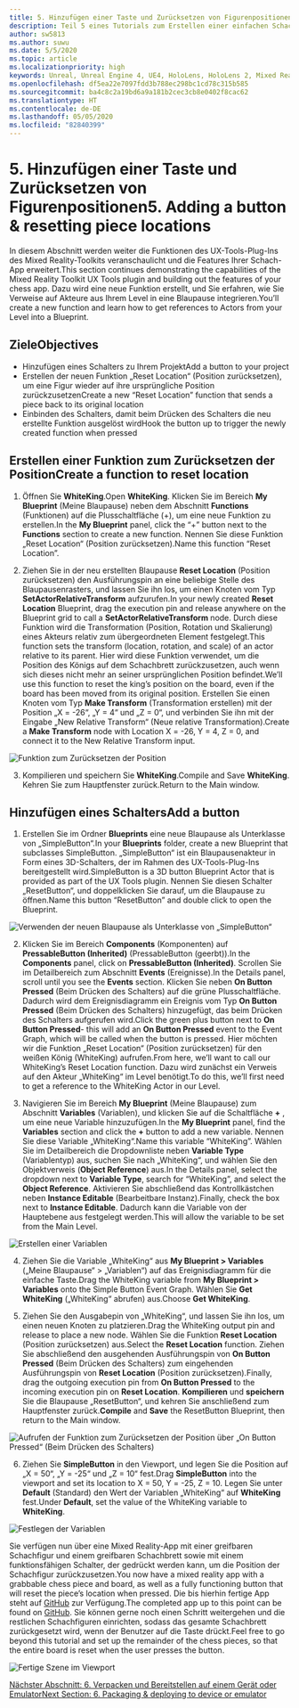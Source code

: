 ```yaml
---
title: 5. Hinzufügen einer Taste und Zurücksetzen von Figurenpositionen
description: Teil 5 eines Tutorials zum Erstellen einer einfachen Schach-App mit Unreal Engine 4 und dem UX-Tools-Plug-In des Mixed Reality-Toolkits
author: sw5813
ms.author: suwu
ms.date: 5/5/2020
ms.topic: article
ms.localizationpriority: high
keywords: Unreal, Unreal Engine 4, UE4, HoloLens, HoloLens 2, Mixed Reality, Tutorial, erste Schritte, MRTK, UXT, UX Tools, Dokumentation
ms.openlocfilehash: df5ea22e7097fdd3b788ec298bc1cd78c315b585
ms.sourcegitcommit: ba4c8c2a19bd6a9a181b2cec3cb8e0402f8cac62
ms.translationtype: HT
ms.contentlocale: de-DE
ms.lasthandoff: 05/05/2020
ms.locfileid: "82840399"
---
```

# <a name="5-adding-a-button--resetting-piece-locations"></a><span data-ttu-id="20075-104">5. Hinzufügen einer Taste und Zurücksetzen von Figurenpositionen</span><span class="sxs-lookup"><span data-stu-id="20075-104">5. Adding a button & resetting piece locations</span></span>

<span data-ttu-id="20075-105">In diesem Abschnitt werden weiter die Funktionen des UX-Tools-Plug-Ins des Mixed Reality-Toolkits veranschaulicht und die Features Ihrer Schach-App erweitert.</span><span class="sxs-lookup"><span data-stu-id="20075-105">This section continues demonstrating the capabilities of the Mixed Reality Toolkit UX Tools plugin and building out the features of your chess app.</span></span> <span data-ttu-id="20075-106">Dazu wird eine neue Funktion erstellt, und Sie erfahren, wie Sie Verweise auf Akteure aus Ihrem Level in eine Blaupause integrieren.</span><span class="sxs-lookup"><span data-stu-id="20075-106">You’ll create a new function and learn how to get references to Actors from your Level into a Blueprint.</span></span>

## <a name="objectives"></a><span data-ttu-id="20075-107">Ziele</span><span class="sxs-lookup"><span data-stu-id="20075-107">Objectives</span></span>

* <span data-ttu-id="20075-108">Hinzufügen eines Schalters zu Ihrem Projekt</span><span class="sxs-lookup"><span data-stu-id="20075-108">Add a button to your project</span></span>
* <span data-ttu-id="20075-109">Erstellen der neuen Funktion „Reset Location“ (Position zurücksetzen), um eine Figur wieder auf ihre ursprüngliche Position zurückzusetzen</span><span class="sxs-lookup"><span data-stu-id="20075-109">Create a new “Reset Location” function that sends a piece back to its original location</span></span>
* <span data-ttu-id="20075-110">Einbinden des Schalters, damit beim Drücken des Schalters die neu erstellte Funktion ausgelöst wird</span><span class="sxs-lookup"><span data-stu-id="20075-110">Hook the button up to trigger the newly created function when pressed</span></span>

## <a name="create-a-function-to-reset-location"></a><span data-ttu-id="20075-111">Erstellen einer Funktion zum Zurücksetzen der Position</span><span class="sxs-lookup"><span data-stu-id="20075-111">Create a function to reset location</span></span>

1.  <span data-ttu-id="20075-112">Öffnen Sie **WhiteKing**.</span><span class="sxs-lookup"><span data-stu-id="20075-112">Open **WhiteKing**.</span></span> <span data-ttu-id="20075-113">Klicken Sie im Bereich **My Blueprint** (Meine Blaupause) neben dem Abschnitt **Functions** (Funktionen) auf die Plusschaltfläche (+), um eine neue Funktion zu erstellen.</span><span class="sxs-lookup"><span data-stu-id="20075-113">In the **My Blueprint** panel, click the “+” button next to the **Functions** section to create a new function.</span></span> <span data-ttu-id="20075-114">Nennen Sie diese Funktion „Reset Location“ (Position zurücksetzen).</span><span class="sxs-lookup"><span data-stu-id="20075-114">Name this function “Reset Location”.</span></span> 

2.  <span data-ttu-id="20075-115">Ziehen Sie in der neu erstellten Blaupause **Reset Location** (Position zurücksetzen) den Ausführungspin an eine beliebige Stelle des Blaupausenrasters, und lassen Sie ihn los, um einen Knoten vom Typ **SetActorRelativeTransform** aufzurufen.</span><span class="sxs-lookup"><span data-stu-id="20075-115">In your newly created **Reset Location** Blueprint, drag the execution pin and release anywhere on the Blueprint grid to call a **SetActorRelativeTransform** node.</span></span> <span data-ttu-id="20075-116">Durch diese Funktion wird die Transformation (Position, Rotation und Skalierung) eines Akteurs relativ zum übergeordneten Element festgelegt.</span><span class="sxs-lookup"><span data-stu-id="20075-116">This function sets the transform (location, rotation, and scale) of an actor relative to its parent.</span></span> <span data-ttu-id="20075-117">Hier wird diese Funktion verwendet, um die Position des Königs auf dem Schachbrett zurückzusetzen, auch wenn sich dieses nicht mehr an seiner ursprünglichen Position befindet.</span><span class="sxs-lookup"><span data-stu-id="20075-117">We’ll use this function to reset the king’s position on the board, even if the board has been moved from its original position.</span></span> <span data-ttu-id="20075-118">Erstellen Sie einen Knoten vom Typ **Make Transform** (Transformation erstellen) mit der Position „X = -26“, „Y = 4“ und „Z = 0“, und verbinden Sie ihn mit der Eingabe „New Relative Transform“ (Neue relative Transformation).</span><span class="sxs-lookup"><span data-stu-id="20075-118">Create a **Make Transform** node with Location X = -26, Y = 4, Z = 0, and connect it to the New Relative Transform input.</span></span> 

![Funktion zum Zurücksetzen der Position](images/unreal-uxt/5-function.PNG)

3.  <span data-ttu-id="20075-120">Kompilieren und speichern Sie **WhiteKing**.</span><span class="sxs-lookup"><span data-stu-id="20075-120">Compile and Save **WhiteKing**.</span></span> <span data-ttu-id="20075-121">Kehren Sie zum Hauptfenster zurück.</span><span class="sxs-lookup"><span data-stu-id="20075-121">Return to the Main window.</span></span> 

## <a name="add-a-button"></a><span data-ttu-id="20075-122">Hinzufügen eines Schalters</span><span class="sxs-lookup"><span data-stu-id="20075-122">Add a button</span></span>

1.  <span data-ttu-id="20075-123">Erstellen Sie im Ordner **Blueprints** eine neue Blaupause als Unterklasse von „SimpleButton“.</span><span class="sxs-lookup"><span data-stu-id="20075-123">In your **Blueprints** folder, create a new Blueprint that subclasses SimpleButton.</span></span> <span data-ttu-id="20075-124">„SimpleButton“ ist ein Blaupausenakteur in Form eines 3D-Schalters, der im Rahmen des UX-Tools-Plug-Ins bereitgestellt wird.</span><span class="sxs-lookup"><span data-stu-id="20075-124">SimpleButton is a 3D button Blueprint Actor that is provided as part of the UX Tools plugin.</span></span> <span data-ttu-id="20075-125">Nennen Sie diesen Schalter „ResetButton“, und doppelklicken Sie darauf, um die Blaupause zu öffnen.</span><span class="sxs-lookup"><span data-stu-id="20075-125">Name this button “ResetButton” and double click to open the Blueprint.</span></span> 

![Verwenden der neuen Blaupause als Unterklasse von „SimpleButton“](images/unreal-uxt/5-subclass.PNG)

2.  <span data-ttu-id="20075-127">Klicken Sie im Bereich **Components** (Komponenten) auf **PressableButton (Inherited)** (PressableButton (geerbt)).</span><span class="sxs-lookup"><span data-stu-id="20075-127">In the **Components** panel, click on **PressableButton (Inherited)**.</span></span> <span data-ttu-id="20075-128">Scrollen Sie im Detailbereich zum Abschnitt **Events** (Ereignisse).</span><span class="sxs-lookup"><span data-stu-id="20075-128">In the Details panel, scroll until you see the **Events** section.</span></span> <span data-ttu-id="20075-129">Klicken Sie neben **On Button Pressed** (Beim Drücken des Schalters) auf die grüne Plusschaltfläche. Dadurch wird dem Ereignisdiagramm ein Ereignis vom Typ **On Button Pressed** (Beim Drücken des Schalters) hinzugefügt, das beim Drücken des Schalters aufgerufen wird.</span><span class="sxs-lookup"><span data-stu-id="20075-129">Click the green plus button next to **On Button Pressed**- this will add an **On Button Pressed** event to the Event Graph, which will be called when the button is pressed.</span></span> <span data-ttu-id="20075-130">Hier möchten wir die Funktion „Reset Location“ (Position zurücksetzen) für den weißen König (WhiteKing) aufrufen.</span><span class="sxs-lookup"><span data-stu-id="20075-130">From here, we’ll want to call our WhiteKing’s Reset Location function.</span></span> <span data-ttu-id="20075-131">Dazu wird zunächst ein Verweis auf den Akteur „WhiteKing“ im Level benötigt.</span><span class="sxs-lookup"><span data-stu-id="20075-131">To do this, we’ll first need to get a reference to the WhiteKing Actor in our Level.</span></span> 

3.  <span data-ttu-id="20075-132">Navigieren Sie im Bereich **My Blueprint** (Meine Blaupause) zum Abschnitt **Variables** (Variablen), und klicken Sie auf die Schaltfläche **+** , um eine neue Variable hinzuzufügen.</span><span class="sxs-lookup"><span data-stu-id="20075-132">In the **My Blueprint** panel, find the **Variables** section and click the **+** button to add a new variable.</span></span> <span data-ttu-id="20075-133">Nennen Sie diese Variable „WhiteKing“.</span><span class="sxs-lookup"><span data-stu-id="20075-133">Name this variable “WhiteKing”.</span></span> <span data-ttu-id="20075-134">Wählen Sie im Detailbereich die Dropdownliste neben **Variable Type** (Variablentyp) aus, suchen Sie nach „WhiteKing“, und wählen Sie den Objektverweis (**Object Reference**) aus.</span><span class="sxs-lookup"><span data-stu-id="20075-134">In the Details panel, select the dropdown next to **Variable Type**, search for “WhiteKing”, and select the **Object Reference**.</span></span> <span data-ttu-id="20075-135">Aktivieren Sie abschließend das Kontrollkästchen neben **Instance Editable** (Bearbeitbare Instanz).</span><span class="sxs-lookup"><span data-stu-id="20075-135">Finally, check the box next to **Instance Editable**.</span></span> <span data-ttu-id="20075-136">Dadurch kann die Variable von der Hauptebene aus festgelegt werden.</span><span class="sxs-lookup"><span data-stu-id="20075-136">This will allow the variable to be set from the Main Level.</span></span> 

![Erstellen einer Variablen](images/unreal-uxt/5-var.PNG)

4.  <span data-ttu-id="20075-138">Ziehen Sie die Variable „WhiteKing“ aus **My Blueprint > Variables** („Meine Blaupause“ > „Variablen“) auf das Ereignisdiagramm für die einfache Taste.</span><span class="sxs-lookup"><span data-stu-id="20075-138">Drag the WhiteKing variable from **My Blueprint > Variables** onto the Simple Button Event Graph.</span></span> <span data-ttu-id="20075-139">Wählen Sie **Get WhiteKing** („WhiteKing“ abrufen) aus.</span><span class="sxs-lookup"><span data-stu-id="20075-139">Choose **Get WhiteKing**.</span></span> 

5.  <span data-ttu-id="20075-140">Ziehen Sie den Ausgabepin von „WhiteKing“, und lassen Sie ihn los, um einen neuen Knoten zu platzieren.</span><span class="sxs-lookup"><span data-stu-id="20075-140">Drag the WhiteKing output pin and release to place a new node.</span></span> <span data-ttu-id="20075-141">Wählen Sie die Funktion **Reset Location** (Position zurücksetzen) aus.</span><span class="sxs-lookup"><span data-stu-id="20075-141">Select the **Reset Location** function.</span></span> <span data-ttu-id="20075-142">Ziehen Sie abschließend den ausgehenden Ausführungspin von **On Button Pressed** (Beim Drücken des Schalters) zum eingehenden Ausführungspin von **Reset Location** (Position zurücksetzen).</span><span class="sxs-lookup"><span data-stu-id="20075-142">Finally, drag the outgoing execution pin from **On Button Pressed** to the incoming execution pin on **Reset Location**.</span></span> <span data-ttu-id="20075-143">**Kompilieren** und **speichern** Sie die Blaupause „ResetButton“, und kehren Sie anschließend zum Hauptfenster zurück.</span><span class="sxs-lookup"><span data-stu-id="20075-143">**Compile** and **Save** the ResetButton Blueprint, then return to the Main window.</span></span> 

![Aufrufen der Funktion zum Zurücksetzen der Position über „On Button Pressed“ (Beim Drücken des Schalters)](images/unreal-uxt/5-callresetloc.PNG)

6.  <span data-ttu-id="20075-145">Ziehen Sie **SimpleButton** in den Viewport, und legen Sie die Position auf „X = 50“, „Y = -25“ und „Z = 10“ fest.</span><span class="sxs-lookup"><span data-stu-id="20075-145">Drag **SimpleButton** into the viewport and set its location to X = 50, Y = -25, Z = 10.</span></span> <span data-ttu-id="20075-146">Legen Sie unter **Default** (Standard) den Wert der Variablen „WhiteKing“ auf **WhiteKing** fest.</span><span class="sxs-lookup"><span data-stu-id="20075-146">Under **Default**, set the value of the WhiteKing variable to **WhiteKing**.</span></span>

![Festlegen der Variablen](images/unreal-uxt/5-buttonlevel.PNG)

<span data-ttu-id="20075-148">Sie verfügen nun über eine Mixed Reality-App mit einer greifbaren Schachfigur und einem greifbaren Schachbrett sowie mit einem funktionsfähigen Schalter, der gedrückt werden kann, um die Position der Schachfigur zurückzusetzen.</span><span class="sxs-lookup"><span data-stu-id="20075-148">You now have a mixed reality app with a grabbable chess piece and board, as well as a fully functioning button that will reset the piece’s location when pressed.</span></span> <span data-ttu-id="20075-149">Die bis hierhin fertige App steht auf [GitHub](https://github.com/microsoft/MixedReality-Unreal-Samples/tree/master/ChessApp) zur Verfügung.</span><span class="sxs-lookup"><span data-stu-id="20075-149">The completed app up to this point can be found on [GitHub](https://github.com/microsoft/MixedReality-Unreal-Samples/tree/master/ChessApp).</span></span> <span data-ttu-id="20075-150">Sie können gerne noch einen Schritt weitergehen und die restlichen Schachfiguren einrichten, sodass das gesamte Schachbrett zurückgesetzt wird, wenn der Benutzer auf die Taste drückt.</span><span class="sxs-lookup"><span data-stu-id="20075-150">Feel free to go beyond this tutorial and set up the remainder of the chess pieces, so that the entire board is reset when the user presses the button.</span></span>

![Fertige Szene im Viewport](images/unreal-uxt/5-endscene.PNG)

[<span data-ttu-id="20075-152">Nächster Abschnitt: 6. Verpacken und Bereitstellen auf einem Gerät oder Emulator</span><span class="sxs-lookup"><span data-stu-id="20075-152">Next Section: 6. Packaging & deploying to device or emulator</span></span>](unreal-uxt-ch6.md)